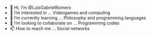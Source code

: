 - 👋 Hi, I’m @LuisGabrielRomero
- 👀 I’m interested in ... Videogames and computing
- 🌱 I’m currently learning ... Philosophy and programming languages
- 💞️ I’m looking to collaborate on ... Programming codes
- 📫 How to reach me ... Social networks

<!---
LuisGabrielRomero/LuisGabrielRomero is a ✨ special ✨ repository because its `README.md` (this file) appears on your GitHub profile.
You can click the Preview link to take a look at your changes.
--->
